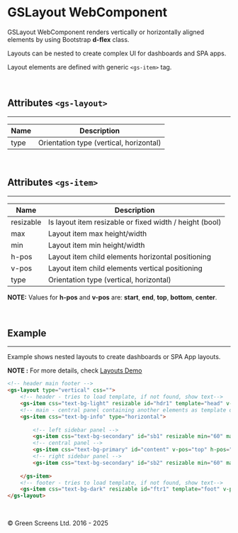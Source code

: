 # GSLayout WebComponent
 
GSLayout WebComponent renders vertically or horizontally aligned elements by using Bootstrap **d-flex** class.
 
Layouts can be nested to create complex UI for dashboards and SPA apps.
 
Layout elements are defined with generic ```<gs-item>``` tag.
 
<br>
 
## Attributes ```<gs-layout>```
---
 
| Name               | Description                                              |
|--------------------|----------------------------------------------------------|
| type               | Orientation type (vertical, horizontal)                  |
 
<br>
 
## Attributes ```<gs-item>```
---
 
| Name               | Description                                              |
|--------------------|----------------------------------------------------------|
| resizable          | Is layout item resizable or fixed width / height (bool)  |
| max                | Layout item max height/width                             |
| min                | Layout item min height/width                             |
| h-pos              | Layout item child elements horizontal positioning        |
| v-pos              | Layout item child elements vertical positioning          |
| type               | Orientation type (vertical, horizontal)                  |
 
**NOTE:**
Values for **h-pos** and **v-pos** are: **start**, **end**, **top**, **bottom**, **center**.
 
<br>
 
## Example
---
 
Example shows nested layouts to create dashboards or SPA App layouts.
 
**NOTE :**
For more details, check [Layouts Demo](../../demos/layouts/)
 
```html
<!-- header main footer -->
<gs-layout type="vertical" css="">
    <!-- header - tries to load template, if not found, show text-->
    <gs-item css="text-bg-light" resizable id="hdr1" template="head" v-pos="center" h-pos="center" min="5">header</gs-item>
    <!-- main - central panel containing another elements as template or child components  -->
    <gs-item css="text-bg-info" type="horizontal">
 
        <!-- left sidebar panel -->
        <gs-item css="text-bg-secondary" id="sb1" resizable min="60" max="280">left-sidebar</gs-item>
        <!-- central panel -->
        <gs-item css="text-bg-primary" id="content" v-pos="top" h-pos="center">centered data</gs-item>
        <!-- right sidebar panel -->
        <gs-item css="text-bg-secondary" id="sb2" resizable min="60" max="280" v-pos="top" h-pos="end">right-sidebar</gs-item>
       
    </gs-item>
    <!-- footer - tries to load template, if not found, show text-->
    <gs-item css="text-bg-dark" resizable id="ftr1" template="foot" v-pos="center" h-pos="center" min="5">footer</gs-item>
</gs-layout>
```

<br>

&copy; Green Screens Ltd. 2016 - 2025
